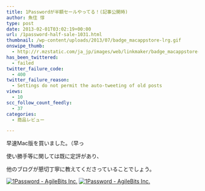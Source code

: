 ```yaml
---
title: 1Passwordが半額セールやってる！(記事公開時)
author: 魚住 惇
type: post
date: 2013-02-01T03:02:19+00:00
url: /1password-half-sale-1031.html
thumbnail: /wp-content/uploads/2013/07/badge_macappstore-lrg.gif
onswipe_thumb:
  - http://r.mzstatic.com/ja_jp/images/web/linkmaker/badge_macappstore-lrg.gif
has_been_twittered:
  - failed
twitter_failure_code:
  - 400
twitter_failure_reason:
  - Settings do not permit the auto-tweeting of old posts
views:
  - 10
scc_follow_count_feedly:
  - 37
categories:
  - 商品レビュー

---
```

早速Mac版を買いました。（早っ

使い勝手等に関しては既に定評があり、

他のブログが懇切丁寧に教えてくださっていることでしょう。

<a href="http://click.linksynergy.com/fs-bin/stat?id=X4b77EM*hqg&offerid=94348&type=3&subid=0&tmpid=2192&RD_PARM1=https%253A%252F%252Fitunes.apple.com%252Fjp%252Fapp%252F1password%252Fid443987910%253Fmt%253D12%2526uo%253D4%2526partnerId%253D30" target="itunes_store"><img decoding="async" style="border: 0;" src="http://r.mzstatic.com/ja_jp/images/web/linkmaker/badge_macappstore-lrg.gif" alt="1Password - AgileBits Inc." /></a> <a href="http://click.linksynergy.com/fs-bin/stat?id=X4b77EM*hqg&offerid=94348&type=3&subid=0&tmpid=2192&RD_PARM1=https%253A%252F%252Fitunes.apple.com%252Fjp%252Fapp%252F1password%252Fid568903335%253Fmt%253D8%2526uo%253D4%2526partnerId%253D30" target="itunes_store"><img decoding="async" style="border: 0;" src="http://r.mzstatic.com/ja_jp/images/web/linkmaker/badge_appstore-lrg.gif" alt="1Password - AgileBits Inc." /></a>